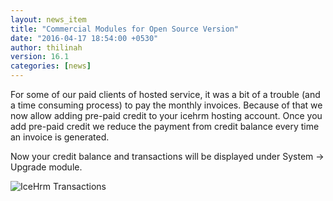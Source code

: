 ```yaml
---
layout: news_item
title: "Commercial Modules for Open Source Version"
date: "2016-04-17 18:54:00 +0530"
author: thilinah
version: 16.1
categories: [news]
---
```


For some of our paid clients of hosted service, it was a bit of a trouble (and a time consuming process) 
to pay the monthly invoices. Because of that we now allow adding pre-paid credit to your icehrm hosting account.
Once you add pre-paid credit we reduce the payment from credit balance every time an invoice is generated.

Now your credit balance and transactions will be displayed under System -> Upgrade module.

![IceHrm Transactions](https://icehrm.s3.amazonaws.com/images/blog-images/icehrm_transactions.png)
    
